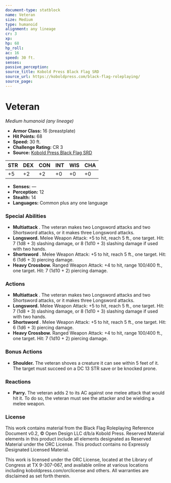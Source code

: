 ```yaml
---
document-type: statblock
name: Veteran
size: Medium
type: humanoid
alignment: any lineage
cr: 3
xp: 
hp: 68
hp_roll: 
ac: 16
speed: 30 ft.
senses: 
passive_perception: 
source_title: Kobold Press Black Flag SRD
source_url: https://koboldpress.com/black-flag-roleplaying/
source_page: 
---
```


# Veteran

*Medium humanoid (any lineage)*

- **Armor Class:** 16 (breastplate)
- **Hit Points:** 68
- **Speed:** 30 ft.
- **Challenge Rating:** CR 3
- **Source:** [Kobold Press Black Flag SRD](https://koboldpress.com/black-flag-roleplaying/)

| STR | DEX | CON | INT | WIS | CHA |
| --- | --- | --- | --- | --- | --- |
| +5 | +2 | +2 | +0 | +0 | +0 |

- **Senses:** —
- **Perception:** 12
- **Stealth:** 14
- **Languages:** Common plus any one language

### Special Abilities

- **Multiattack** . The veteran makes two Longsword attacks and two Shortsword attacks, or it makes three Longsword attacks.
- **Longsword.** Melee Weapon Attack: +5 to hit, reach 5 ft., one target. Hit: 7 (1d8 + 3) slashing damage, or 8 (1d10 + 3) slashing damage if used with two hands.
- **Shortsword** . Melee Weapon Attack: +5 to hit, reach 5 ft., one target. Hit: 6 (1d6 + 3) piercing damage.
- **Heavy Crossbow.** Ranged Weapon Attack: +4 to hit, range 100/400 ft., one target. Hit: 7 (1d10 + 2) piercing damage.

### Actions

- **Multiattack** . The veteran makes two Longsword attacks and two Shortsword attacks, or it makes three Longsword attacks.
- **Longsword.** Melee Weapon Attack: +5 to hit, reach 5 ft., one target. Hit: 7 (1d8 + 3) slashing damage, or 8 (1d10 + 3) slashing damage if used with two hands.
- **Shortsword** . Melee Weapon Attack: +5 to hit, reach 5 ft., one target. Hit: 6 (1d6 + 3) piercing damage.
- **Heavy Crossbow.** Ranged Weapon Attack: +4 to hit, range 100/400 ft., one target. Hit: 7 (1d10 + 2) piercing damage.

### Bonus Actions

- **Shoulder.** The veteran shoves a creature it can see within 5 feet of it. The target must succeed on a DC 13 STR save or be knocked prone.

### Reactions

- **Parry.** The veteran adds 2 to its AC against one melee attack that would hit it. To do so, the veteran must see the attacker and be wielding a melee weapon.

### License

This work contains material from the Black Flag Roleplaying Reference Document v0.2, © Open Design LLC d/b/a Kobold Press. Reserved Material elements in this product include all elements designated as Reserved Material under the ORC License. This product contains no Expressly Designated Licensed Material.

This work is licensed under the ORC License, located at the Library of Congress at TX 9-307-067, and available online at various locations including koboldpress.com/orclicense and others. All warranties are disclaimed as set forth therein.

